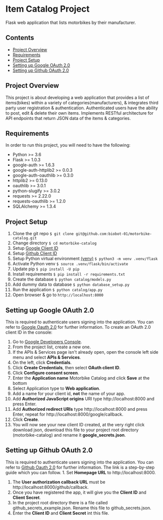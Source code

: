 # Item Catalog Project
Flask web application that lists motorbikes by their manufacturer.

## Contents
* [Project Overview](#project-overview)
* [Requirements](#requirements)
* [Project Setup](#project-setup)
* [Setting up Google OAuth 2.0](#setting-up-google-oauth-20)
* [Setting up Github OAuth 2.0](#setting-up-github-oauth-20)

## Project Overview
This project is about developing a web application that provides a list of items(bikes) within a variety of categories(manufacturers), & integrates third party user registration & authentication.
Authenticated users have the ability to post, edit & delete their own items.
Implements RESTful architecture for API endpoints that return JSON data of the items & categories.

## Requirements
In order to run this project, you will need to have the following:
* Python >= 3.6
* Flask >= 1.0.3
* google-auth >= 1.6.3
* google-auth-httplib2 >= 0.0.3
* google-auth-oauthlib >= 0.3.0
* httplib2 >= 0.13.0
* oauthlib >= 3.0.1
* python-slugify >= 3.0.2
* requests >= 2.22.0
* requests-oauthlib >= 1.2.0
* SQLAlchemy >= 1.3.4

## Project Setup
1. Clone the git repo `$ git clone git@github.com:biobot-01/motorbike-catalog.git`
1. Change directory `$ cd motorbike-catalog`
1. Setup [Google Client ID](#setting-up-google-oauth-20)
1. Setup [Github Client ID](#setting-up-github-oauth-20)
1. Setup Python virtual environment [(venv)](https://docs.python.org/3.6/library/venv.html) `$ python3 -m venv .venv/flask`
1. Activate Python venv `$ source .venv/flask/bin/activate`
1. Update pip `$ pip install -U pip`
1. Install requirements `$ pip install -r requirements.txt`
1. Create the database `$ python catalog/models.py`
1. Add dummy data to database `$ python database_setup.py`
1. Run the application `$ python catalog/app.py`
1. Open browser & go to `http://localhost:8000`

## Setting up Google OAuth 2.0
This is required to authenticate users signing into the application. You can refer to [Google Oauth 2.0](https://developers.google.com/identity/protocols/OAuth2) for further information.
To create an OAuth 2.0 client ID in the console:
1. Go to [Google Developers Console](https://console.developers.google.com).
1. From the project list, create a new one.
1. If the APIs & Services page isn't already open, open the console left side menu and select __APIs & Services__.
1. On the left, click __Credentials__.
1. Click __Create Credentials__, then select __OAuth client ID__.
1. Click __Configure consent screen__.
1. Enter the __Application name__ Motorbike Catalog and click __Save__ at the bottom
1. Select Application type to __Web application__.
1. Add a name for your client id, __not__ the name of your app.
1. Add __Authorized JavaScript origins__ URI type http://localhost:8000 and press Enter.
1. Add __Authorized redirect URIs__ type http://localhost:8000 and press Enter, repeat for http://localhost:8000/google/callback.
1. Click __Create__.
1. You will now see your new client ID created, at the very right click download json, download this file to your project root directory (motorbike-catalog) and rename it __google_secrets.json__.

## Setting up Github OAuth 2.0
This is required to authenticate users signing into the application. You can refer to [Github Oauth 2.0](https://developer.github.com/apps/building-oauth-apps/creating-an-oauth-app/) for further information.
The link is a step-by-step guide which you can follow. 1. Set __Homepage URL__ to http://localhost:8000.
1. The __User authorization callback URL__ must be http://localhost:8000/github/callback.
1. Once you have registered the app, it will give you the __Client ID__ and __Client Secret__.
1. In the project root directory there is a file called github_secrets_example.json. Rename this file to github_secrets.json.
1. Enter the __Client ID__ and __Client Secret__ int this file.
